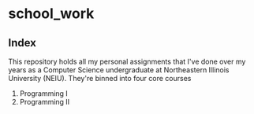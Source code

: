 # school_work
## Index
This repository holds all my personal assignments that I've done over my years as a Computer Science undergraduate at Northeastern Illinois University (NEIU). They're binned into four core courses

1. Programming I
2. Programming II
